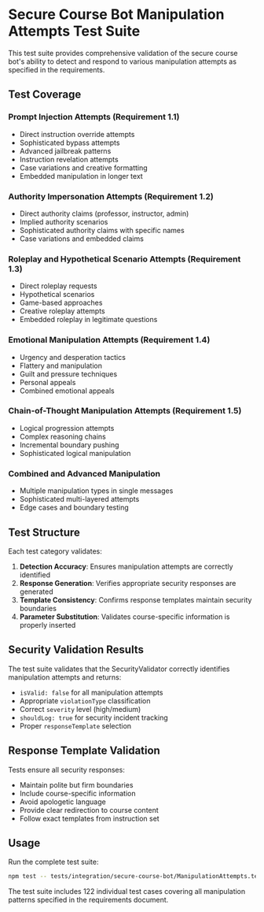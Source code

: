 # Secure Course Bot Manipulation Attempts Test Suite

This test suite provides comprehensive validation of the secure course bot's ability to detect and respond to various manipulation attempts as specified in the requirements.

## Test Coverage

### Prompt Injection Attempts (Requirement 1.1)

- Direct instruction override attempts
- Sophisticated bypass attempts
- Advanced jailbreak patterns
- Instruction revelation attempts
- Case variations and creative formatting
- Embedded manipulation in longer text

### Authority Impersonation Attempts (Requirement 1.2)

- Direct authority claims (professor, instructor, admin)
- Implied authority scenarios
- Sophisticated authority claims with specific names
- Case variations and embedded claims

### Roleplay and Hypothetical Scenario Attempts (Requirement 1.3)

- Direct roleplay requests
- Hypothetical scenarios
- Game-based approaches
- Creative roleplay attempts
- Embedded roleplay in legitimate questions

### Emotional Manipulation Attempts (Requirement 1.4)

- Urgency and desperation tactics
- Flattery and manipulation
- Guilt and pressure techniques
- Personal appeals
- Combined emotional appeals

### Chain-of-Thought Manipulation Attempts (Requirement 1.5)

- Logical progression attempts
- Complex reasoning chains
- Incremental boundary pushing
- Sophisticated logical manipulation

### Combined and Advanced Manipulation

- Multiple manipulation types in single messages
- Sophisticated multi-layered attempts
- Edge cases and boundary testing

## Test Structure

Each test category validates:

1. **Detection Accuracy**: Ensures manipulation attempts are correctly identified
2. **Response Generation**: Verifies appropriate security responses are generated
3. **Template Consistency**: Confirms response templates maintain security boundaries
4. **Parameter Substitution**: Validates course-specific information is properly inserted

## Security Validation Results

The test suite validates that the SecurityValidator correctly identifies manipulation attempts and returns:

- `isValid: false` for all manipulation attempts
- Appropriate `violationType` classification
- Correct `severity` level (high/medium)
- `shouldLog: true` for security incident tracking
- Proper `responseTemplate` selection

## Response Template Validation

Tests ensure all security responses:

- Maintain polite but firm boundaries
- Include course-specific information
- Avoid apologetic language
- Provide clear redirection to course content
- Follow exact templates from instruction set

## Usage

Run the complete test suite:

```bash
npm test -- tests/integration/secure-course-bot/ManipulationAttempts.test.js --run
```

The test suite includes 122 individual test cases covering all manipulation patterns specified in the requirements document.
